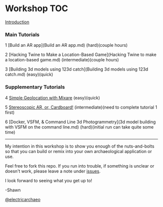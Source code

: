 # Workshop TOC
 [Introduction](readme.md)

### Main Tutorials
1 [Build an AR app](Build an AR app.md) (hard)(couple hours)

2 [Hacking Twine to Make a Location-Based Game](Hacking Twine to make a location-based game.md) (intermediate)(couple hours)

3 [Building 3d models using 123d catch](Building 3d models using 123d catch.md) (easy)(quick)

### Supplementary Tutorials

4 [Simple Geolocation with Mixare](simple-geolocation.md) (easy)(quick)

5 [Stereoscopic AR, or, Cardboard!](stereoscopic-ar.md) (intermediate)(need to complete tutorial 1 first)

6 [Docker, VSFM, & Command Line 3d Photogrammetry](3d model building with VSFM on the command line.md) (hard)(initial run can take quite some time)

-----
My intention in this workshop is to show you enough of the nuts-and-bolts so that you can build or remix into your own archaeological application or use. 

Feel free to fork this repo. If you run into trouble, if something is unclear or doesn't work, please leave a note under [issues](issues).

I look forward to seeing what you get up to!

-Shawn

[@electricarchaeo](http://twitter.com/electricarchaeo)

